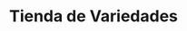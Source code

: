 ---
title: "Tienda de Variedades"
url: /ciudad-satelite/tienda-de-variedades-calle-13-a/
shop: comodidad
---